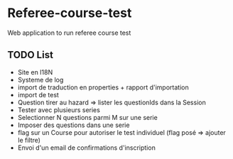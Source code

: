 # Referee-course-test

Web application to run referee course test

## TODO List

- Site en I18N
- Systeme de log
- import de traduction en properties + rapport d'importation
- import de test
- Question tirer au hazard => lister les questionIds dans la Session
- Tester avec plusieurs series
- Selectionner N questions parmi M sur une serie
- Imposer des questions dans une serie
- flag sur un Course pour autoriser le test individuel (flag posé => ajouter le filtre)
- Envoi d'un email de confirmations d'inscription
